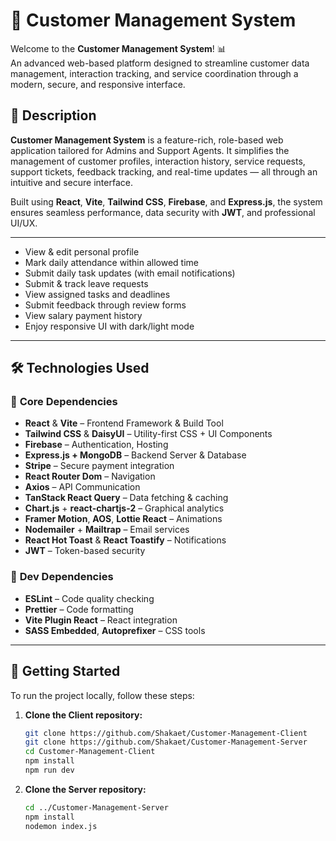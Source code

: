 # 💼 **Customer Management System**

Welcome to the **Customer Management System**! 📊  
An advanced web-based platform designed to streamline customer data management, interaction tracking, and service coordination through a modern, secure, and responsive interface.


## 📝 **Description**

**Customer Management System** is a feature-rich, role-based web application tailored for Admins and Support Agents. It simplifies the management of customer profiles, interaction history, service requests, support tickets, feedback tracking, and real-time updates — all through an intuitive and secure interface.

Built using **React**, **Vite**, **Tailwind CSS**, **Firebase**, and **Express.js**, the system ensures seamless performance, data security with **JWT**, and professional UI/UX.

---


- View & edit personal profile
- Mark daily attendance within allowed time
- Submit daily task updates (with email notifications)
- Submit & track leave requests
- View assigned tasks and deadlines
- Submit feedback through review forms
- View salary payment history
- Enjoy responsive UI with dark/light mode

---

## 🛠️ **Technologies Used**

### 🧩 **Core Dependencies**
- **React** & **Vite** – Frontend Framework & Build Tool  
- **Tailwind CSS** & **DaisyUI** – Utility-first CSS + UI Components  
- **Firebase** – Authentication, Hosting  
- **Express.js + MongoDB** – Backend Server & Database  
- **Stripe** – Secure payment integration  
- **React Router Dom** – Navigation  
- **Axios** – API Communication  
- **TanStack React Query** – Data fetching & caching  
- **Chart.js** + **react-chartjs-2** – Graphical analytics  
- **Framer Motion**, **AOS**, **Lottie React** – Animations  
- **Nodemailer** + **Mailtrap** – Email services  
- **React Hot Toast** & **React Toastify** – Notifications  
- **JWT** – Token-based security

### 🧪 **Dev Dependencies**
- **ESLint** – Code quality checking  
- **Prettier** – Code formatting  
- **Vite Plugin React** – React integration  
- **SASS Embedded**, **Autoprefixer** – CSS tools

---

## 🚀 **Getting Started**

To run the project locally, follow these steps:

1. **Clone the Client repository:**
   ```bash
   git clone https://github.com/Shakaet/Customer-Management-Client
   git clone https://github.com/Shakaet/Customer-Management-Server
   cd Customer-Management-Client
   npm install
   npm run dev

2. **Clone the Server repository:**
   ```bash
   cd ../Customer-Management-Server
   npm install
   nodemon index.js

